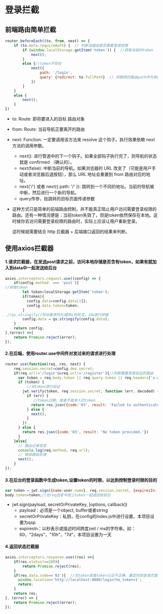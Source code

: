 # 登录拦截

## 前端路由简单拦截

```js
router.beforeEach((to, from, next) => {
    if (to.meta.requireAuth) {  // 判断该路由是否需要登录权限
        if (window.localStorage.getItem('token')) {  //获取当前的token
            next();
        }
        else {//token不存在
            next({
                path: '/login',
                query: {redirect: to.fullPath}  // 将跳转的路由path作为参数，登录成功后跳转到该路由
            })
        }
    }
    else {
        next();
    }
})
```

+ to: Route: 即将要进入的目标 路由对象

+ from: Route: 当前导航正要离开的路由

+ next: Function: 一定要调用该方法来 resolve 这个钩子。执行效果依赖 next 方法的调用参数。

  +  next(): 进行管道中的下一个钩子。如果全部钩子执行完了，则导航的状态就是 confirmed （确认的）。
  + next(false): 中断当前的导航。如果浏览器的 URL 改变了（可能是用户手动或者浏览器后退按钮），那么 URL 地址会重置到 from 路由对应的地址。
  +  next('/') 或者 next({ path: '/' }): 跳转到一个不同的地址。当前的导航被中断，然后进行一个新的导航。
  + query传参，给跳转的目标页面传递参数

+ 这种方式只是简单的前端路由控制，并不能真正阻止用户访问需要登录权限的路由。还有一种情况便是：当前token失效了，但是token依然保存在本地。这时候你去访问需要登录权限的路由时，实际上应该让用户重新登录。

  这时候就需要结合 http 拦截器 + 后端接口返回的结果来判断。

## 使用axios拦截器

#### 1.请求拦截器，在发送post请求之前，访问本地存储是否含有token，如果有就加入到data中一起发送给后台

```js
axios.interceptors.request.use((config) => {
    if(config.method  === 'post'){
//获取token
        let token=localStorage.getItem('token');
        if(token){
          config.data=config.data||{};
          config.data.token=token;
        }
 //qs.stringify()将对象序列化成URL的形式，以&进行拼接
        config.data = qs.stringify(config.data);
    }
    return config;
},(error) =>{
    return Promise.reject(error);
});
```

#### 2.在后端，使用router.use中间件对发过来的请求进行处理

```js
router.use(function(req, res, next) {
    req.session.secret=config.dev.secret;
    if(req.url!='/login'&&req.url!='/register'){//判断需要登录验证的路由
      var token = req.body.token || req.query.token || req.headers['x-access-token'];
      if (token) {
          //对token进行验证
        jwt.verify(token, req.session.secret, function (err, decoded) {
          if (err) {
             //token过期，或者不是本人的token
            return res.json({code:'03', result: 'Failed to authenticate token.'})
          } else {
            next();
          }
        })
      } else {
        return res.json({code:'03', result: 'No token provided.'})
      }
    }else{
      // 输出记录信息
      console.log(req.method, req.url);
      // 继续路由处理
      next();
    }
});
```

#### 3.在后台的登录函数中生成token,设置token的时限，以达到控制登录时限的目的

```js
var token = jwt.sign({name:user.name}, req.session.secret, {expiresIn: 60*60*24})
body.token=token;//在req回复中加上token一起返回给前台
```

+ jwt.sign(payload, secretOrPrivateKey, [options, callback])
  + payload：必须是一个object, buffer或者string
  + secretOrPrivateKey：私钥，在config的index.js中进行设置，本项目设置为qsp
  + expiresIn：以秒表示或描述时间跨度zeit / ms的字符串。如：60，"2days"，"10h"，"7d"，本项目设置为一天

#### 4.返回状态拦截器

```js
axios.interceptors.response.use((res) =>{
    if(res.status!==200){
        return Promise.reject(res);
    }
    if(res.data.code=='03'){  //无token或者token认证不正确，重定向到登录页面
      window.location='http://localhost:8080/login?no_token=1';
      return;
    }
    return res;
}, (error) => {
    return Promise.reject(error);
});
```